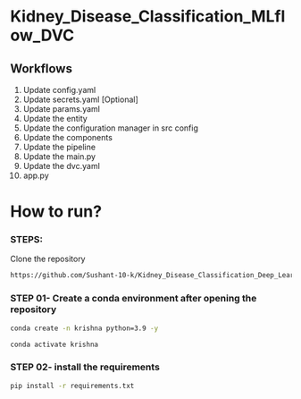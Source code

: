 # Kidney_Disease_Classification_MLflow_DVC
## Workflows

1. Update config.yaml
2. Update secrets.yaml [Optional]
3. Update params.yaml
4. Update the entity
5. Update the configuration manager in src config
6. Update the components
7. Update the pipeline 
8. Update the main.py
9. Update the dvc.yaml
10. app.py

# How to run?
### STEPS:

Clone the repository

```bash
https://github.com/Sushant-10-k/Kidney_Disease_Classification_Deep_Learning_project
```
### STEP 01- Create a conda environment after opening the repository

```bash
conda create -n krishna python=3.9 -y
```

```bash
conda activate krishna
```


### STEP 02- install the requirements
```bash
pip install -r requirements.txt
```

